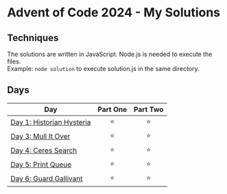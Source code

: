 # Advent of Code 2024 - My Solutions

## Techniques

The solutions are written in JavaScript. Node.js is needed to execute the files.  
Example: ```node solution``` to execute solution.js in the same directory.

## Days

| Day  | Part One | Part Two |
|---|:---:|:---:|
| [Day 1: Historian Hysteria](https://github.com/crookoo/adventofcode-2024/tree/main/day01)| ⭐ | ⭐ |
| [Day 3: Mull It Over](https://github.com/crookoo/adventofcode-2024/tree/main/day03)| ⭐ | ⭐ |
| [Day 4: Ceres Search](https://github.com/crookoo/adventofcode-2024/tree/main/day04)| ⭐ | ⭐ |
| [Day 5: Print Queue](https://github.com/crookoo/adventofcode-2024/tree/main/day05)| ⭐ | ⭐ |
| [Day 6: Guard Gallivant](https://github.com/crookoo/adventofcode-2024/tree/main/day06)| ⭐ | ⭐ |
